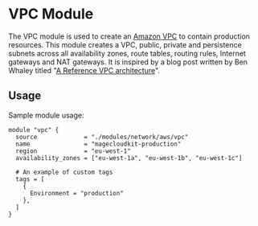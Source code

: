 # VPC Module

The VPC module is used to create an [Amazon VPC](https://aws.amazon.com/vpc/) to contain production resources. This
module creates a VPC, public, private and persistence subnets across all availability zones, route tables, routing
rules, Internet gateways and NAT gateways. It is inspired by a blog post written by Ben Whaley titled
"[A Reference VPC architecture](https://www.whaletech.co/2014/10/02/reference-vpc-architecture.html)".

## Usage

Sample module usage:

```hcl
module "vpc" {
  source             = "./modules/network/aws/vpc"
  name               = "magecloudkit-production"
  region             = "eu-west-1"
  availability_zones = ["eu-west-1a", "eu-west-1b", "eu-west-1c"]

  # An example of custom tags
  tags = [
    {
      Environment = "production"
    },
  ]
}
```

